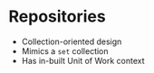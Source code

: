 # Repositories

- Collection-oriented design
- Mimics a `set` collection
- Has in-built Unit of Work context